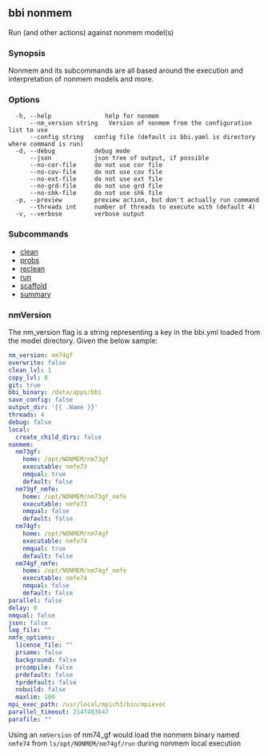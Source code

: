 ## bbi nonmem

Run (and other actions) against nonmem model(s)

### Synopsis

Nonmem and its subcommands are all based around the execution and interpretation of nonmem models and more.

### Options

```
  -h, --help               help for nonmem
      --nm_version string   Version of nonmem from the configuration list to use
      --config string   config file (default is bbi.yaml is directory where command is run)
  -d, --debug           debug mode
      --json            json tree of output, if possible
      --no-cor-file     do not use cor file
      --no-cov-file     do not use cov file
      --no-ext-file     do not use ext file
      --no-grd-file     do not use grd file
      --no-shk-file     do not use shk file
  -p, --preview         preview action, but don't actually run command
      --threads int     number of threads to execute with (default 4)
  -v, --verbose         verbose output
```

### Subcommands
* [clean](clean/clean.md)
* [probs](probs/probs.md)
* [reclean](reclean/reclean.md)
* [run](run/run.md)
* [scaffold](scaffold/scaffold.md)
* [summary](summary/summary.md)


### nmVersion
The nm_version flag is a string representing a key in the bbi.yml loaded from the model directory. Given the below sample:

```yml
nm_version: nm74gf
overwrite: false
clean_lvl: 1
copy_lvl: 0
git: true
bbi_binary: /data/apps/bbi
save_config: false
output_dir: '{{ .Name }}'
threads: 4
debug: false
local:
  create_child_dirs: false
nonmem:
  nm73gf:
    home: /opt/NONMEM/nm73gf
    executable: nmfe73
    nmqual: true
    default: false
  nm73gf_nmfe:
    home: /opt/NONMEM/nm73gf_nmfe
    executable: nmfe73
    nmqual: false
    default: false
  nm74gf:
    home: /opt/NONMEM/nm74gf
    executable: nmfe74
    nmqual: true
    default: false
  nm74gf_nmfe:
    home: /opt/NONMEM/nm74gf_nmfe
    executable: nmfe74
    nmqual: false
    default: false
parallel: false
delay: 0
nmqual: false
json: false
log_file: ""
nmfe_options:
  license_file: ""
  prsame: false
  background: false
  prcompile: false
  prdefault: false
  tprdefault: false
  nobuild: false
  maxlim: 100
mpi_exec_path: /usr/local/mpich3/bin/mpiexec
parallel_timeout: 2147483647
parafile: ""
```

Using an `nmVersion` of nm74_gf would load the nonmem binary named `nmfe74` from `ls/opt/NONMEM/nm74gf/run` during nonmem local execution
